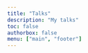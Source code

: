 ```yaml
---
title: "Talks"
description: "My talks"
toc: false
authorbox: false
menu: ["main", "footer"]
---
```


<script>
  window.location.href = "/tags/talks/"
</script>